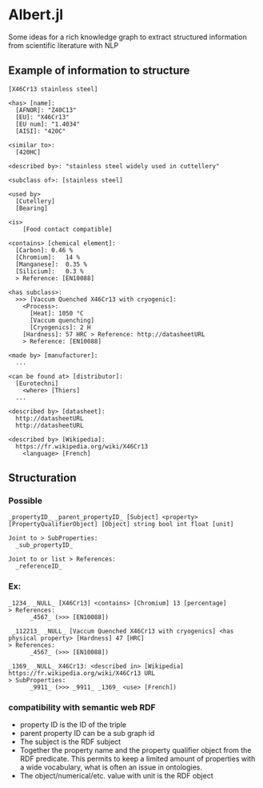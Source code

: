 # Albert.jl
Some ideas for a rich knowledge graph to extract structured information from scientific literature with NLP

## Example of information to structure

```
[X46Cr13 stainless steel]

<has> [name]:
  [AFNOR]: "Z40C13"
  [EU]: "X46Cr13"
  [EU num]: "1.4034"
  [AISI]: "420C"

<similar to>:
  [420HC]

<described by>: "stainless steel widely used in cuttellery"

<subclass of>: [stainless steel]

<used by>
  [Cutellery]
  [Bearing]

<is>
    [Food contact compatible]
  
<contains> [chemical element]:
  [Carbon]:	0.46 %
  [Chromium]:	14 %
  [Manganese]:	0.35 %
  [Silicium]:	0.3 %
  > Reference: [EN10088]

<has subclass>:
  >>> [Vaccum Quenched X46Cr13 with cryogenic]:
    <Process>:
      [Heat]: 1050 °C
      [Vaccum quenching]
      [Cryogenics]: 2 H
    [Hardness]: 57 HRC > Reference: http://datasheetURL
    > Reference: [EN10088]
      
<made by> [manufacturer]:
  ... 
  
<can be found at> [distributor]:
  [Eurotechni]
    <where> [Thiers]
  ...
  
<described by> [datasheet]:
  http://datasheetURL
  http://datasheetURL
    
<described by> [Wikipedia]:
  https://fr.wikipedia.org/wiki/X46Cr13  
    <language> [French]
```
      
## Structuration

### Possible
      
```     
_propertyID_ _parent_propertyID_ [Subject] <property> [PropertyQualifierObject] [Object] string bool int float [unit]
      
Joint to > SubProperties:
  _sub_propertyID_

Joint to or list > References:
  _referenceID_
```
      
### Ex:

```
_1234_ _NULL_ [X46Cr13] <contains> [Chromium] 13 [percentage]
> References:
      _4567_ (>>> [EN10088])
 
 _112213_ _NULL_ [Vaccum Quenched X46Cr13 with cryogenics] <has physical property> [Hardness] 47 [HRC]
> References:
      _4567_ (>>> [EN10088])

_1369_ _NULL_ X46Cr13: <described in> [Wikipedia] https://fr.wikipedia.org/wiki/X46Cr13 URL
> SubProperties:
      _9911_ (>>> _9911_ _1369_ <use> [French])
```  

### compatibility with semantic web RDF

- property ID is the ID of the triple
- parent property ID can be a sub graph id
- The subject is the RDF subject 
- Together the property name and the property qualifier object from the RDF predicate. This permits to keep a limited amount of properties with a wide vocabulary, what is often an issue in ontologies.
- The object/numerical/etc. value with unit is the RDF object 
